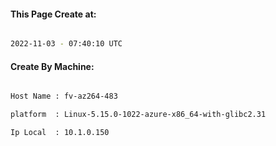 
   
#### This Page Create at:

```bash

2022-11-03 - 07:40:10 UTC

```

#### Create By Machine:

```bash

Host Name : fv-az264-483

platform  : Linux-5.15.0-1022-azure-x86_64-with-glibc2.31

Ip Local  : 10.1.0.150

```

